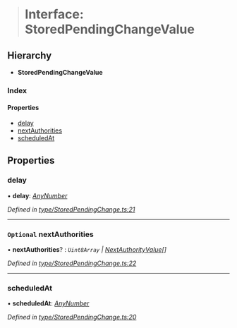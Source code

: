 > # Interface: StoredPendingChangeValue

## Hierarchy

* **StoredPendingChangeValue**

### Index

#### Properties

* [delay](_type_storedpendingchange_.storedpendingchangevalue.md#delay)
* [nextAuthorities](_type_storedpendingchange_.storedpendingchangevalue.md#optional-nextauthorities)
* [scheduledAt](_type_storedpendingchange_.storedpendingchangevalue.md#scheduledat)

## Properties

###  delay

• **delay**: *[AnyNumber](../modules/_types_.md#anynumber)*

*Defined in [type/StoredPendingChange.ts:21](https://github.com/polkadot-js/api/blob/729db49/packages/types/src/type/StoredPendingChange.ts#L21)*

___

### `Optional` nextAuthorities

• **nextAuthorities**? : *`Uint8Array` | [NextAuthorityValue](_type_storedpendingchange_.nextauthorityvalue.md)[]*

*Defined in [type/StoredPendingChange.ts:22](https://github.com/polkadot-js/api/blob/729db49/packages/types/src/type/StoredPendingChange.ts#L22)*

___

###  scheduledAt

• **scheduledAt**: *[AnyNumber](../modules/_types_.md#anynumber)*

*Defined in [type/StoredPendingChange.ts:20](https://github.com/polkadot-js/api/blob/729db49/packages/types/src/type/StoredPendingChange.ts#L20)*